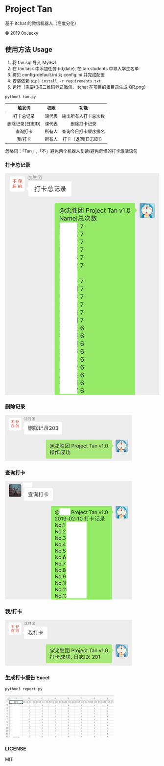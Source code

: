 # Project Tan
基于 itchat 的微信机器人（高度分化）

© 2019 0xJacky

## 使用方法 Usage
1. 将 tan.sql 导入 MySQL
2. 在 tan.task 中添加任务 (id,date), 在 tan.students 中导入学生名单
3. 拷贝 config-default.ini 为 config.ini 并完成配置
4. 安装依赖 `pip3 install -r requirements.txt`
5. 运行（需要扫描二维码登录微信，itchat 在项目的根目录生成 QR.png）
````
python3 tan.py
````


| 触发词 | 权限 | 功能 |
| :------: | :------: | :------: |
| 打卡总记录 | 课代表 | 输出所有人打卡总次数 |
| 删除记录[日志ID] | 课代表 | 删除打卡记录 |
| 查询打卡 | 所有人 | 查询今日打卡顺序排名 |
| 我/打卡 | 所有人 | 打卡（返回[日志ID]）|


忽略词：「Tan」,「不」避免两个机器人复读/避免奇怪的打卡激活语句


### 打卡总记录
![image][image-0]


### 删除记录
![image][image-1]


### 查询打卡
![image][image-2]


### 我/打卡
![image][image-3]


### 生成打卡报告 Excel
````
python3 report.py
````
![image][image-4]


### LICENSE

MIT


[image-0]:	https://github.com/0xJacky/Tan/raw/master/screenshots/0.png
[image-1]:	https://github.com/0xJacky/Tan/raw/master/screenshots/1.jpg
[image-2]:	https://github.com/0xJacky/Tan/raw/master/screenshots/2.png
[image-3]:	https://github.com/0xJacky/Tan/raw/master/screenshots/3.jpg
[image-4]:	https://github.com/0xJacky/Tan/raw/master/screenshots/4.png
